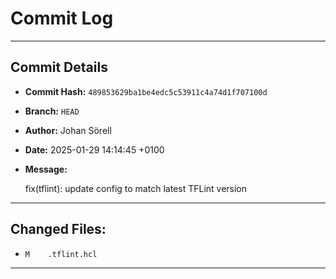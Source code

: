 # Commit Log

---

## Commit Details

- **Commit Hash:**   `489853629ba1be4edc5c53911c4a74d1f707100d`
- **Branch:**        `HEAD`
- **Author:**        Johan Sörell
- **Date:**          2025-01-29 14:14:45 +0100
- **Message:**

  fix(tflint): update config to match latest TFLint version

---

## Changed Files:

- `M	.tflint.hcl`

---

